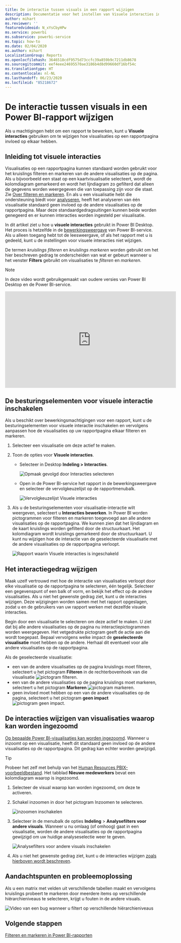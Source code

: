 ```yaml
---
title: De interactie tussen visuals in een rapport wijzigen
description: Documentatie voor het instellen van Visuele interacties in een Microsoft Power BI-rapport en een Power BI Desktop-rapport.
author: mihart
ms.reviewer: ''
featuredvideoid: N_xYsCbyHPw
ms.service: powerbi
ms.subservice: powerbi-service
ms.topic: how-to
ms.date: 02/04/2020
ms.author: mihart
LocalizationGroup: Reports
ms.openlocfilehash: 3646518cdf9575d73ccfc39a859b9c7211db8678
ms.sourcegitcommit: eef4eee24695570ae3186b4d8d99660df16bf54c
ms.translationtype: HT
ms.contentlocale: nl-NL
ms.lasthandoff: 06/23/2020
ms.locfileid: "85218672"
---
```

# <a name="change-how-visuals-interact-in-a-power-bi-report"></a>De interactie tussen visuals in een Power BI-rapport wijzigen
Als u machtigingen hebt om een rapport te bewerken, kunt u **Visuele interacties** gebruiken om te wijzigen hoe visualisaties op een rapportpagina invloed op elkaar hebben. 

## <a name="introduction-to-visual-interactions"></a>Inleiding tot visuele interacties
Visualisaties op een rapportpagina kunnen standaard worden gebruikt voor het kruislings filteren en markeren van de andere visualisaties op de pagina.
Als u bijvoorbeeld een staat op een kaartvisualisatie selecteert, wordt de kolomdiagram gemarkeerd en wordt het lijndiagram zo gefilterd dat alleen de gegevens worden weergegeven die van toepassing zijn voor die staat.
Zie [Over filteren en markeren](power-bi-reports-filters-and-highlighting.md). En als u een visualisatie hebt die ondersteuning biedt voor [analyseren](../consumer/end-user-drill.md), heeft het analyseren van één visualisatie standaard geen invloed op de andere visualisaties op de rapportpagina. Maar deze standaardgedragsuitingen kunnen beide worden genegeerd en er kunnen interacties worden ingesteld per visualisatie.

In dit artikel ziet u hoe u **visuele interacties** gebruikt in Power BI Desktop. Het proces is hetzelfde in de [bewerkingsweergave](service-interact-with-a-report-in-editing-view.md) van Power BI-service. Als u alleen toegang hebt tot de leesweergave, of als het rapport met u is gedeeld, kunt u de instellingen voor visuele interacties niet wijzigen.

De termen *kruislings filteren* en *kruislings markeren* worden gebruikt om het hier beschreven gedrag te onderscheiden van wat er gebeurt wanneer u het venster **Filters** gebruikt om visualisaties te *filteren* en *markeren*.  

> [!NOTE]
> In deze video wordt gebruikgemaakt van oudere versies van Power BI Desktop en de Power BI-service. 
>
>

<iframe width="560" height="315" src="https://www.youtube.com/embed/N_xYsCbyHPw?list=PL1N57mwBHtN0JFoKSR0n-tBkUJHeMP2cP" frameborder="0" allowfullscreen></iframe>


## <a name="enable-the-visual-interaction-controls"></a>De besturingselementen voor visuele interactie inschakelen
Als u beschikt over bewerkingsmachtigingen voor een rapport, kunt u de besturingselementen voor visuele interactie inschakelen en vervolgens aanpassen hoe de visualisaties op uw rapportpagina elkaar filteren en markeren. 

1. Selecteer een visualisatie om deze actief te maken.  
2. Toon de opties voor **Visuele interacties**.
    

    - Selecteer in Desktop **Indeling > Interacties**.

        ![Opmaak gevolgd door Interacties selecteren](media/service-reports-visual-interactions/power-bi-interaction.png)

    - Open in de Power BI-service het rapport in de bewerkingsweergave en selecteer de vervolgkeuzelijst op de rapportmenubalk.

        ![Vervolgkeuzelijst Visuele interacties](media/service-reports-visual-interactions/power-bi-service.png)

3. Als u de besturingselementen voor visualisatie-interactie wilt weergeven, selecteert u **Interacties bewerken**. In Power BI worden pictogrammen voor filteren en markeren toegevoegd aan alle andere visualisaties op de rapportpagina. We kunnen zien dat het lijndiagram en de kaart kruislings worden gefilterd door de structuurkaart. Het kolomdiagram wordt kruislings gemarkeerd door de structuurkaart. U kunt nu wijzigen hoe de interactie van de geselecteerde visualisatie met de andere visualisaties op de rapportpagina verloopt.
   
    ![Rapport waarin Visuele interacties is ingeschakeld](media/service-reports-visual-interactions/power-bi-turn-on.png)


## <a name="change-the-interaction-behavior"></a>Het interactiegedrag wijzigen
Maak uzelf vertrouwd met hoe de interactie van visualisaties verloopt door elke visualisatie op de rapportpagina te selecteren, één tegelijk.  Selecteer een gegevenspunt of een balk of vorm, en bekijk het effect op de andere visualisaties. Als u niet het gewenste gedrag ziet, kunt u de interacties wijzigen. Deze wijzigingen worden samen met het rapport opgeslagen, zodat u en de gebruikers van uw rapport werken met dezelfde visuele interacties.


Begin door een visualisatie te selecteren om deze actief te maken.  U ziet dat bij alle andere visualisaties op de pagina nu interactiepictogrammen worden weergegeven. Het vetgedrukte pictogram geeft de actie aan die wordt toegepast. Bepaal vervolgens welke impact de **geselecteerde visualisatie** moet hebben op de andere.  Herhaal dit eventueel voor alle andere visualisaties op de rapportpagina.

Als de geselecteerde visualisatie:
   
   * een van de andere visualisaties op de pagina kruislings moet filteren, selecteert u het pictogram **Filteren** in de rechterbovenhoek van die visualisatie ![pictogram filteren](media/service-reports-visual-interactions/power-bi-filter-icon.png).
   * een van de andere visualisaties op de pagina kruislings moet markeren, selecteert u het pictogram **Markeren** ![pictogram markeren](media/service-reports-visual-interactions/power-bi-highlight-icon.png).
   * geen invloed moet hebben op een van de andere visualisaties op de pagina, selecteert u het pictogram **geen impact** ![pictogram geen impact](media/service-reports-visual-interactions/power-bi-no-impact.png).

## <a name="change-the-interactions-of-drillable-visualizations"></a>De interacties wijzigen van visualisaties waarop kan worden ingezoomd
[Op bepaalde Power BI-visualisaties kan worden ingezoomd](../consumer/end-user-drill.md). Wanneer u inzoomt op een visualisatie, heeft dit standaard geen invloed op de andere visualisaties op de rapportpagina. Dit gedrag kan echter worden gewijzigd. 

> [!TIP]
> Probeer het zelf met behulp van het [Human Resources PBIX-voorbeeldbestand](https://download.microsoft.com/download/6/9/5/69503155-05A5-483E-829A-F7B5F3DD5D27/Human%20Resources%20Sample%20PBIX.pbix). Het tabblad **Nieuwe medewerkers** bevat een kolomdiagram waarop is ingezoomd.
>

1. Selecteer de visual waarop kan worden ingezoomd, om deze te activeren. 

2. Schakel inzoomen in door het pictogram Inzoomen te selecteren.

    ![inzoomen inschakelen](media/service-reports-visual-interactions/power-bi-drill-down.png)

2. Selecteer in de menubalk de opties **Indeling** > **Analysefilters voor andere visuals**.  Wanneer u nu omlaag (of omhoog) gaat in een visualisatie, worden de andere visualisaties op de rapportpagina gewijzigd om uw huidige analyseselectie weer te geven. 

    ![Analysefilters voor andere visuals inschakelen](media/service-reports-visual-interactions/power-bi-drill.png)

3. Als u niet het gewenste gedrag ziet, kunt u de interacties wijzigen [zoals hierboven wordt beschreven](#change-the-interaction-behavior).

## <a name="considerations-and-troubleshooting"></a>Aandachtspunten en probleemoplossing
Als u een matrix met velden uit verschillende tabellen maakt en vervolgens kruislings probeert te markeren door meerdere items op verschillende hiërarchieniveaus te selecteren, krijgt u fouten in de andere visuals. 

![Video van een bug wanneer u filtert op verschillende hiërarchieniveaus](media/service-reports-visual-interactions/cross-highlight.gif)
    
## <a name="next-steps"></a>Volgende stappen
[Filteren en markeren in Power BI-rapporten](power-bi-reports-filters-and-highlighting.md)